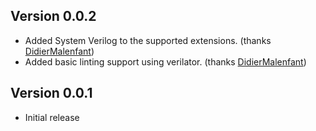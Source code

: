 ## Version 0.0.2

- Added System Verilog to the supported extensions. (thanks [DidierMalenfant](https://github.com/DidierMalenfant)) 
- Added basic linting support using verilator. (thanks [DidierMalenfant](https://github.com/DidierMalenfant))

## Version 0.0.1

- Initial release
